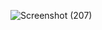 ![Screenshot (207)](https://github.com/user-attachments/assets/01301c80-1ce8-4b8c-8533-44af4eaccc0f)
